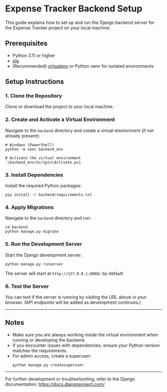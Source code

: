# Expense Tracker Backend Setup

This guide explains how to set up and run the Django backend server for the Expense Tracker project on your local machine.

## Prerequisites
- Python 3.11 or higher
- [pip](https://pip.pypa.io/en/stable/)
- (Recommended) [virtualenv](https://virtualenv.pypa.io/en/latest/) or Python venv for isolated environments

## Setup Instructions

### 1. Clone the Repository
Clone or download the project to your local machine.

### 2. Create and Activate a Virtual Environment
Navigate to the `backend` directory and create a virtual environment (if not already present):

```
# Windows (PowerShell)
python -m venv backend_env

# Activate the virtual environment
.\backend_env\Scripts\Activate.ps1
```

### 3. Install Dependencies
Install the required Python packages:

```
pip install -r backend/requirements.txt
```

### 4. Apply Migrations
Navigate to the `backend` directory and run:

```
cd backend
python manage.py migrate
```

### 5. Run the Development Server
Start the Django development server:

```
python manage.py runserver
```

The server will start at `http://127.0.0.1:8000/` by default.

### 6. Test the Server
You can test if the server is running by visiting the URL above in your browser. (API endpoints will be added as development continues.)

---

## Notes
- Make sure you are always working inside the virtual environment when running or developing the backend.
- If you encounter issues with dependencies, ensure your Python version matches the requirements.
- For admin access, create a superuser:
  ```
  python manage.py createsuperuser
  ```

---

For further development or troubleshooting, refer to the Django documentation: https://docs.djangoproject.com/
